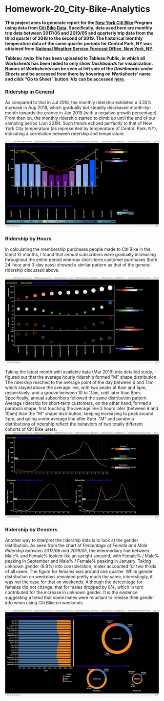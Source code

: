 # Homework-20_City-Bike-Analytics

<p><strong>This project aims to generate report for the <a href="https://en.wikipedia.org/wiki/Citi_Bike">New York Citi Bike</a> Program using data from <a href="https://www.citibikenyc.com/system-data">Citi Bike Data</a>. Specifically, data used here are monthly trip data between 2017/06 and 2019/05 and quarterly trip data from the third quarter of 2018 to the second of 2019. The historical monthly temperature data of the same quarter periods for Central Park, NY was obtained from <a href="https://w2.weather.gov/climate/index.php?wfo=okx">National Weather Service Forecast Office, New York, NY</a>.</strong></p>

<p><strong>Tableau .twbx file has been uploaded to Tableau Public, in which all <i>Worksheets</i> has been hided to only show <i>Dashboards</i> for visualization. Names of <i>Worksheets</i> can be seen at left side of the <i>Dashboards</i> under <i>Sheets</i> and be accessed from there by hovering on <i>Worksheets</i>' name and click "Go to Sheet" button. Viz can be accessed <a href="https://public.tableau.com/profile/lei8768#!/vizhome/NYCCitiBikeAnalytics/DBRidershipinGeneral?publish=yes">here</a></strong>.</p>

<h3>Ridership in General</h3>

<p>As compared to that in Jul 2018, the monthly ridership exhibited a 3.35% increase in Aug 2018, which gradually but steadily decreased month-by-month towards the groove in Jan 2019 (with a negative growth percentage). From then on, the monthly ridership started to climb up until the end of our sampling period (Jun 2019). Such trends echoed perfectly to that of New York City temperature (as represented by temperature of Central Park, NY), indicating a correlation between ridership and temperature.</p>
<img src="/data/figures/readme-images/ridership-in-general.png" alt="ridership in general">
  
<h3>Ridership by Hours</h3>

<p>In calculating the membership purchases people made to Citi Bike in the latest 12 months, I found that annual subscribers were gradually increasing throughout the entire period whereas short-term customer purchases (both 24-hour and 3-day pass) showed a similar pattern as that of the general ridership discussed above.</p>
<img src="/data/figures/readme-images/ridership-by-users.png" alt="ridership by users">

<p>Taking the latest month with available data (Mar 2019) into detailed study, I figured out that the average hourly ridership formed "M" shape distribution. The ridership reached to the average point of the day between 6 and 7am, which stayed above the average line, with two peaks at 8am and 5pm, respectively, and a groove between 10 to 11am, until later than 8pm. Specifically, annual subscribers followed the same distribution pattern. Average ridership for short-term customers, on the other hand, formed a parabola shape, first touching the average line 3 hours later (between 9 and 10am) than the "M" shape distribution, keeping increasing to peak around 3pm, and going under average line after 8pm. "M" and parabola distributions of ridership reflect the behaviors of two totally different cohorts of Citi Bike users.
<img src="/data/figures/readme-images/ridership-by-hours.png" alt="ridership by users"> 

<h3>Ridership by Genders</h3>

<p>Another way to interpret the ridership data is to look at the gender distribution. As seen from the chart of <i>Percentage of Female and Male Ridership between 2017/06 and 2019/05</i>, the intermediary line between Male% and Female% looked like an upright sinusoid, with Female% / Male% peaking in September and Male% / Female% peaking in January. Taking unknown gender (8.8%) into consideration, males accounted for two thirds of all users. The figure for females was around one quarter. While gender distribution on weekdays remained pretty much the same, interestingly, it was not the case for that on weekends. Although the percentage for females did not change, that for males dropped by 8%, which in turn contributed for the increase in unknown gender. It is the evidence suggesting a trend that some males were reluctant to release their gender info when using Citi Bike on weekends.</p>
<img src="/data/figures/readme-images/gender-distr-ridershp.png" alt="ridership by users"> 






